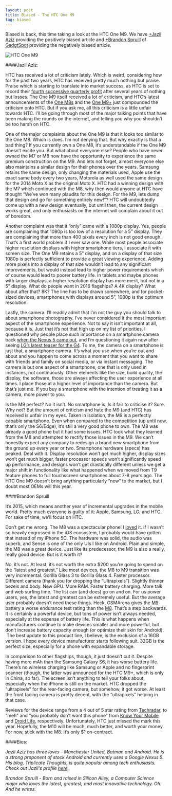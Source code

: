 ```yaml
---
layout: post
title: Biased - The HTC One M9
tag: biased
---
```


Biased is back, this time taking a look at the HTC One M9. We have [+Jazli Aziz](http://google.com/+JazliAziz) providing the positively biased article and [+Brandon Spruill](http://plus.google.com/+BrandonSpruill) of [GadgtSpot](http://www.gadgtspot.com/) providing the negatively biased article.

![HTC One M9](http://saky.in/images/htc-one-m9.jpg "Taken from Stuff")

####Jazli Aziz:

HTC has received a lot of criticism lately. Which is weird, considering how for the past two years, HTC has received pretty much nothing but praise. Praise which is starting to translate into market success, as HTC is set to record their [fourth successive quarterly profit](http://www.androidheadlines.com/2015/04/htc-reports-q1-2015-results-detailing-profit-fourth-consecutive-quarter.html) after several years of nothing but losses. The One M9 itself received a lot of criticism, and HTC’s latest announcements of the [One M8s](http://www.engadget.com/2015/04/02/htc-one-m8s-announced/) and the [One M9+](http://www.gsmarena.com/htc_one_m9_with_duo_camera_launched_in_china-news-11836.php) just compounded the criticism onto HTC. But if you ask me, all this criticism is a little unfair towards HTC. I’ll be going through most of the major talking points that have been making the rounds on the internet, and telling you why you shouldn’t be too harsh on HTC.

One of the major complaints about the One M9 is that it looks too similar to the One M8. Which is does. I’m not denying that. But why exactly is that a bad thing? If you currently own a One M8, it’s understandable if the One M9 doesn’t excite you. But what about everyone else? People who have never owned the M7 or M8 now have the opportunity to experience the same premium construction on the M9. And lets not forget, almost everyone else also maintains a similar design for their phones over the years. Samsung retains the same design, only changing the materials used, Apple use the exact same body every two years, Motorola as well used the same design for the 2014 Moto X as the original Moto X. HTC had a winning design with the M7 which continued with the M8, why then would anyone at HTC have thought “We’ve won many plaudits for this design. For the M9, lets dump that design and go for something entirely new!”? HTC will undoubtedly come up with a new design eventually, but until then, the current design works great, and only enthusiasts on the internet will complain about it out of boredom.

Another complaint was that it “only” came with a 1080p display. Yes, people are complaining that 1080p is too low of a resolution for a 5” display. They are complaining that more than 400 pixels every inch is not good enough. That’s a first world problem if I ever saw one. While most people associate higher resolution displays with higher smartphone tiers, I associate it with screen size. The One M9 retains a 5” display, and on a display of that size 1080p is perfectly sufficient to provide a great viewing experience. Adding more pixels into a display of that size wouldn’t lead to any significant improvements, but would instead lead to higher power requirements which of course would lead to poorer battery life. In tablets and maybe phones with larger displays, a higher resolution display has more merit, but not in a 5” display. What do people want in 2016 flagships? A 4K display? What about after that? 8K? The line has to be drawn somewhere, and for pocket-sized devices, smartphones with displays around 5”, 1080p is the optimum resolution.

Lastly, the camera. I’ll readily admit that I’m not the guy you should talk to about smartphone photography. I’ve never considered it the most important aspect of the smartphone experience. Not to say it isn’t important at all, because it is. Just that it’s not that high up on my list of priorities. I questioned why people place such importance on a smartphone camera back [when the Nexus 5 came out](https://plus.google.com/+JazliAziz/posts/DUBDiMGM4CR), and I’m questioning it again now after seeing [LG’s latest teaser for the G4](https://plus.google.com/+JazliAziz/posts/gXguDjHP22D). To me, the camera on a smartphone is just that, a smartphone camera. It’s what you use when you’re out and about and you happen to come across a moment that you want to share with friends and family on social media, or via instant messaging. The camera is but one aspect of a smartphone, one that is only used in instances, not continuously. Other elements like the size, build quality, the display, the software, those are always affecting the user experience at all times. I place those at a higher level of importance than the camera. But that’s just me. If you buy a smartphone with the intention of treating it as a camera, more power to you.

Is the M9 perfect? No it isn’t. No smartphone is. Is it fair to criticise it? Sure. Why not? But the amount of criticism and hate the M9 (and HTC) has received is unfair in my eyes. Taken in isolation, the M9 is a perfectly capable smartphone. Even when compared to the competition (up until now, that’s only the S6/Edge), it’s still a very good phone to own. The M8 was already a good phone but it had some issues. HTC took what they learned from the M8 and attempted to rectify those issues in the M9. We can’t honestly expect any company to redesign a brand new smartphone from the ground up every year or two. Smartphone hardware (specs) has peaked. Deal with it. Display resolution won’t get much higher, display sizes won’t get much bigger, faster processor speeds won’t significantly speed up performance, and designs won’t get drastically different unless we get a major shift in functionality like what happened when we moved from T9 feature phones to full touchscreen smartphones about 7-8 years ago. The HTC One M9 doesn’t bring anything particularly “new” to the market, but I doubt most OEMs will this year.

####Brandon Spruill

It’s 2015, which means another year of incremental upgrades in the mobile world. Pretty much everyone is guilty of it: Apple, Samsung, LG, and HTC. For sake of time, we’ll focus on HTC.

Don’t get me wrong. The M8 was a spectacular phone! I [loved](http://www.gadgtspot.com/2014/07/30/htc-one-m8-review/) it. If I wasn’t so heavily engrossed in the iOS ecosystem, I probably would have gotten that instead of my iPhone 5C. The hardware was solid, the audio was superb, and Sense is one of the only UIs I like on Android. Plain and simple, the M8 was a great device. Just like its predecessor, the M9 is also a really, really good device. But is it worth it?

No, it’s not. At least, it’s not worth the extra $200 you’re going to spend on the “latest and greatest.” Like most devices, the M8 to M9 transition was very incremental. Gorilla Glass 3 to Gorilla Glass 4. Faster processor. Different camera (thank you for dropping the “Ultrapixels”). Slightly thinner bezels and body. New GPU. More RAM. Faster battery charging. More talk and web surfing time. The list can (and does) go on and on. For us power users, yes, the latest and greatest can be extremely useful. But the average user probably doesn’t need these things. Heck, GSMArena gives the [M9](http://www.gsmarena.com/battery-test.php3?idPhone=6891#show) battery a worse endurance test rating than the [M8](http://www.gsmarena.com/battery-test.php3?idPhone=6074#show). That’s a step backwards. It is certainly a powerful device, but tons of power isn’t always needed, especially at the expense of battery life. This is what happens when manufacturers continue to make devices smaller and more powerful, but don’t increase battery capacity enough (or optimize their skin for Android).  The best update to this product line, I believe, is the exclusion of a 16GB version. I hope every device manufacturer starts following suit. 32GB is the perfect size, especially for a phone with expandable storage.

In comparison to other flagships, though, it just doesn’t cut it. Despite having more mAh than the Samsung Galaxy S6, it has worse battery life. There’s no wireless charging like Samsung or Apple and no fingerprint scanner (though, the latter was announced for the HTC M9+, which is only in China, so far). The screen isn’t anything to tell your folks about, especially when the iPhone is still on the market. HTC dropped the “ultrapixels” for the rear-facing camera, but somehow, it got worse. At least the front facing camera is pretty decent, with the “ultrapixels” helping in that case.

Reviews for the device range from a 4 out of 5 star rating from [Techradar](http://www.techradar.com/us/reviews/phones/mobile-phones/htc-one-m9-1285623/review), to “meh” and “you probably don’t want this phone” from [Know Your Mobile](http://www.knowyourmobile.com/mobile-phones/htc-one-m9/23109/htc-one-m9-review-specs-camera-sense-7-android-lollipop-update-detailed) and [Droid Life](http://www.droid-life.com/2015/04/21/htc-one-m9-review-2/), respectively. Unfortunately, HTC just missed the mark this year. Hopefully, the M10 will be much, much better, and worth your money. For now, stick with the M8. It’s only $1 on-contract.

####Bios:

*Jazli Aziz has three loves - Manchester United, Batman and Android. He is a strong proponent of stock Android and currently uses a Google Nexus 5. His blog, Triplicate Thoughts, is quite popular among tech enthusiasts. Check out Jazli's profile [here](http://google.com/+JazliAziz).*

*Brandon Spruill - Born and raised in Silicon Alley, a Computer Science major who loves the latest, greatest, and most innovative technology. Oh. And he writes.*
